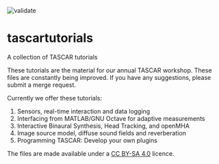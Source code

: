 ![validate](https://github.com/gisogrimm/tascartutorials/actions/workflows/validate.yml/badge.svg)

# tascartutorials
A collection of TASCAR tutorials

These tutorials are the material for our annual TASCAR workshop. These files are constantly being improved. If you have any suggestions, please submit a merge request.

Currently we offer these tutorials:

1. Sensors, real-time interaction and data logging
2. Interfacing from MATLAB/GNU Octave for adaptive measurements
3. Interactive Binaural Synthesis, Head Tracking, and openMHA
4. Image source model, diffuse sound fields and reverberation
5. Programming TASCAR: Develop your own plugins

The files are made available under a [CC BY-SA 4.0](https://creativecommons.org/licenses/by-sa/4.0/) licence.